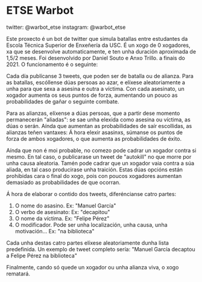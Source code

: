 # ETSE Warbot
twitter: @warbot_etse
instagram: @warbot_etse

Este proxecto é un bot de twitter que simula batallas entre estudantes da Escola Técnica Superior de Enxeñería da USC. É un xogo de 0 xogadores, xa que se desenvolve automaticamente, e ten unha duración aproximada de 1,5/2 meses. Foi desenvolvido por Daniel Souto e Anxo Trillo. a finais do 2021. O funcionamento é o seguinte:

Cada día publícanse 3 tweets, que poden ser de batalla ou de alianza. Para as batallas, escóllense dúas persoas ao azar, e elíxese aleatoriamente a unha para que sexa a asesina e outra a víctima. Con cada asesinato, un xogador aumenta os seus puntos de forza, aumentando un pouco as probabilidades de gañar o seguinte combate.

Para as alianzas, elíxense a dúas persoas, que a partir dese momento permanecerán "aliadas": se sae unha elexida como asesina ou víctima, as dúas o serán. Aínda que aumentan as probabilidades de saír escollidas, as alianzas teñen vantaxes: Á hora elexir asasinxs, súmanse os puntos de forza de ambos xogadores, o que aumenta as probabilidades de éxito.

Aínda que non é moi probable, no comezo pode cadrar un xogador contra si mesmo. En tal caso, o publicarase un tweet de "autokill" no que morre por unha causa aleatoria. Tamén pode cadrar que un xogador vaia contra a súa aliada, en tal caso producirase unha traición. Estas dúas opcións están prohibidas cara o final do xogo, pois con poucos xogadores aumentan demasiado as probabilidades de que ocorran.

Á hora de elaborar o contido dos tweets, diferéncianse catro partes:
1. O nome do asasino. Ex: "Manuel García"
2. O verbo de asesinato: Ex: "decapitou"
3. O nome da víctima. Ex: "Felipe Pérez"
4. O modificador. Pode ser unha localización, unha causa, unha motivación... Ex: "na biblioteca"

Cada unha destas catro partes elíxese aleatoriamente dunha lista predefinida. Un exemplo de tweet completo sería: "Manuel García decaptou a Felipe Pérez na biblioteca"

Finalmente, cando só quede un xogador ou unha alianza viva, o xogo rematará.
